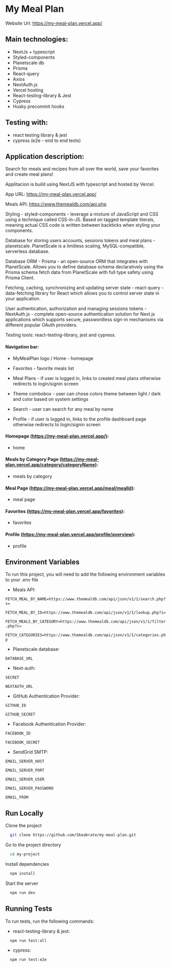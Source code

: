# My Meal Plan

Website Url: https://my-meal-plan.vercel.app/

## Main technologies:

- NextJs + typescript
- Styled-components
- Planetscale db
- Prisma
- React-query
- Axios
- NextAuth.js
- Vercel hosting
- React-testing-library & Jest
- Cypress
- Husky precommit hooks

## Testing with:

- react testing library & jest
- cypress (e2e - end to end tests)

## Application description:

Search for meals and recipes from all over the world, save your favorites and create meal plans!

Applitacion is build using NextJS with typescript and hosted by Vercel.

App URL: https://my-meal-plan.vercel.app/

Meals API: https://www.themealdb.com/api.php

Styling - styled-components - leverage a mixture of JavaScript and CSS using a technique called CSS-in-JS. Based on tagged template literals, meaning actual CSS code is written between backticks when styling your components.

Database for storing users accounts, sessions tokens and meal plans - planetscale.
PlanetScale is a limitless scaling, MySQL-compatible, serverless database.

Database ORM - Prisma - an open-source ORM that integrates with PlanetScale. Allows you to define database schema declaratively using the Prisma schema fetch data from PlanetScale with full type safety using Prisma Client.

Fetching, caching, synchronizing and updating server state - react-query - data-fetching library for React which allows you to control server state in your application.

User authentication, authorization and managing sessions tokens - NextAuth.js - complete open-source authentication solution for Next.js applications which supports secure, passwordless sign-in mechanisms via different popular OAuth providers.

Testing tools: react-testing-library, jest and cypress.

#### Navigation bar:

- MyMealPlan logo / Home - homepage

- Favorites - favorite meals list

- Meal Plans - if user is logged in, links to created meal plans otherwise redirects to login/signin screen

- Theme combobox - user can chose colors theme between light / dark and color based on system settings

- Search - user can search for any meal by name

- Profile - if user is logged in, links to the profile dashboard page otherwise redirects to login/signin screen

#### Homepage (https://my-meal-plan.vercel.app/):

- home

#### Meals by Category Page (https://my-meal-plan.vercel.app/category/categoryName):

- meals by category

#### Meal Page (https://my-meal-plan.vercel.app/meal/mealId):

- meal page

#### Favorites (https://my-meal-plan.vercel.app/favorites):

- favorites

#### Profile (https://my-meal-plan.vercel.app/profile/overview):

- profile

## Environment Variables

To run this project, you will need to add the following environment variables to your .env file

- Meals API:

`FETCH_MEAL_BY_NAME=https://www.themealdb.com/api/json/v1/1/search.php?s=`

`FETCH_MEAL_BY_ID=https://www.themealdb.com/api/json/v1/1/lookup.php?i=`

`FETCH_MEALS_BY_CATEGORY=https://www.themealdb.com/api/json/v1/1/filter.php?c=`

`FETCH_CATEGORIES=https://www.themealdb.com/api/json/v1/1/categories.php`

- Planetscale database:

`DATABASE_URL`

- Next-auth:

`SECRET`

`NEXTAUTH_URL`

- GitHub Authentication Provider:

`GITHUB_ID`

`GITHUB_SECRET`

- Facebook Authentication Provider:

`FACEBOOK_ID`

`FACEBOOK_SECRET`

- SendGrid SMTP:

`EMAIL_SERVER_HOST`

`EMAIL_SERVER_PORT`

`EMAIL_SERVER_USER`

`EMAIL_SERVER_PASSWORD`

`EMAIL_FROM`

## Run Locally

Clone the project

```bash
  git clone https://github.com/Skeabrate/my-meal-plan.git
```

Go to the project directory

```bash
  cd my-project
```

Install dependencies

```bash
  npm install
```

Start the server

```bash
  npm run dev
```

## Running Tests

To run tests, run the following commands:

- react-testing-library & jest:

```bash
  npm run test:all
```

- cypress:

```bash
  npm run test:e2e
```

